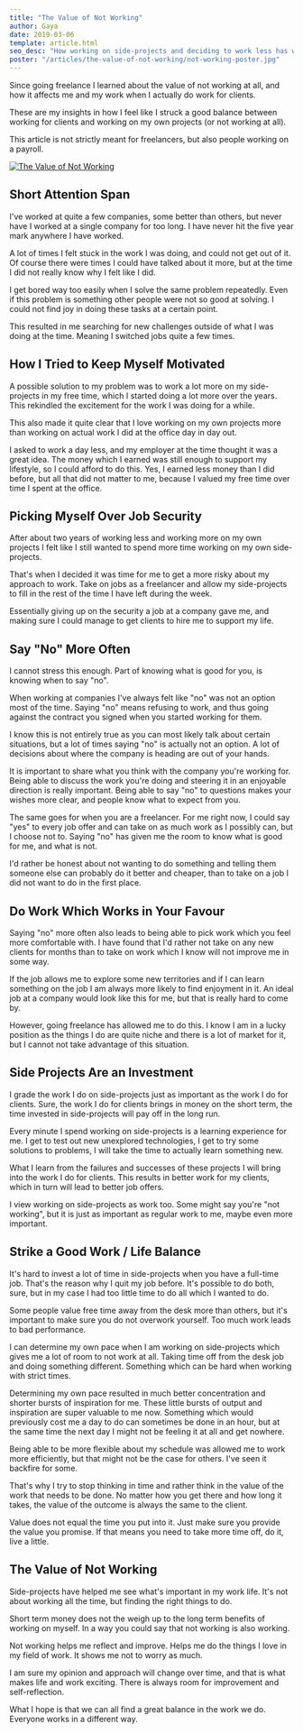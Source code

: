 ```yaml
---
title: "The Value of Not Working"
author: Gaya
date: 2019-03-06
template: article.html
seo_desc: "How working on side-projects and deciding to work less has worked in my favour."
poster: "/articles/the-value-of-not-working/not-working-poster.jpg"
---
```

Since going freelance I learned about the value of not working at all, and how it affects me and my
work when I actually do work for clients.

These are my insights in how I feel like I struck a good balance between working for clients and
working on my own projects (or not working at all).

This article is not strictly meant for freelancers, but also people working on a payroll.

[![The Value of Not Working](/articles/the-value-of-not-working/not-working-poster.jpg)](/articles/the-value-of-not-working/)

<span class="more"></span>

## Short Attention Span

I've worked at quite a few companies, some better than others, but never have I worked at a
single company for too long. I have never hit the five year mark anywhere I have worked.

A lot of times I felt stuck in the work I was doing, and could not get out of it. Of course there
were times I could have talked about it more, but at the time I did not really know why I felt like
I did.

I get bored way too easily when I solve the same problem repeatedly. Even if this problem is 
something other people were not so good at solving. I could not find joy in doing these tasks at a
certain point.

This resulted in me searching for new challenges outside of what I was doing at the time. Meaning I
switched jobs quite a few times. 

## How I Tried to Keep Myself Motivated

A possible solution to my problem was to work a lot more on my side-projects in my free time, which
I started doing a lot more over the years. This rekindled the excitement for the work I was doing
for a while.

This also made it quite clear that I love working on my own projects more than working on actual
work I did at the office day in day out.

I asked to work a day less, and my employer at the time thought it was a great idea. The money which
I earned was still enough to support my lifestyle, so I could afford to do this. Yes, I earned less
money than I did before, but all that did not matter to me, because I valued my free time over time
I spent at the office.

## Picking Myself Over Job Security

After about two years of working less and working more on my own projects I felt like I still wanted
to spend more time working on my own side-projects.

That's when I decided it was time for me to get a more risky about my approach to work. Take on jobs
as a freelancer and allow my side-projects to fill in the rest of the time I have left during the
week.

Essentially giving up on the security a job at a company gave me, and making sure I could manage to
get clients to hire me to support my life.

## Say "No" More Often

I cannot stress this enough. Part of knowing what is good for you, is knowing when to say "no".

When working at companies I've always felt like "no" was not an option most of the time. Saying
"no" means refusing to work, and thus going against the contract you signed when you started working
for them.

I know this is not entirely true as you can most likely talk about certain situations, but a lot of
times saying "no" is actually not an option. A lot of decisions about where the company is heading
are out of your hands.

It is important to share what you think with the company you're working for. Being able to discuss
the work you're doing and steering it in an enjoyable direction is really important. Being able to
say "no" to questions makes your wishes more clear, and people know what to expect from you.

The same goes for when you are a freelancer. For me right now, I could say "yes" to every job offer
and can take on as much work as I possibly can, but I choose not to. Saying "no" has given me the 
room to know what is good for me, and what is not.

I'd rather be honest about not wanting to do something and telling them someone else can probably do
it better and cheaper, than to take on a job I did not want to do in the first place.

## Do Work Which Works in Your Favour

Saying "no" more often also leads to being able to pick work which you feel more comfortable with. I
have found that I'd rather not take on any new clients for months than to take on work which I know
will not improve me in some way.

If the job allows me to explore some new territories and if I can learn something on the job I am
always more likely to find enjoyment in it. An ideal job at a company would look like this for me,
but that is really hard to come by.

However, going freelance has allowed me to do this. I know I am in a lucky position as the things I
do are quite niche and there is a lot of market for it, but I cannot not take advantage of this 
situation.

## Side Projects Are an Investment

I grade the work I do on side-projects just as important as the work I do for clients. Sure, the
work I do for clients brings in money on the short term, the time invested in side-projects will
pay off in the long run.

Every minute I spend working on side-projects is a learning experience for me. I get to test out
new unexplored technologies, I get to try some solutions to problems, I will take the time to
actually learn something new.

What I learn from the failures and successes of these projects I will bring into the work I do for
clients. This results in better work for my clients, which in turn will lead to better job offers.

I view working on side-projects as work too. Some might say you're "not working", but it is just as
important as regular work to me, maybe even more important.

## Strike a Good Work / Life Balance

It's hard to invest a lot of time in side-projects when you have a full-time job. That's the reason
why I quit my job before. It's possible to do both, sure, but in my case I had too little time to
do all which I wanted to do.

Some people value free time away from the desk more than others, but it's important to make sure you
do not overwork yourself. Too much work leads to bad performance.

I can determine my own pace when I am working on side-projects which gives me a lot of room to not
work at all. Taking time off from the desk job and doing something different. Something which can be
hard when working with strict times.

Determining my own pace resulted in much better concentration and shorter bursts of inspiration for
me. These little bursts of output and inspiration are super valuable to me now. Something which
would previously cost me a day to do can sometimes be done in an hour, but at the same time the next
day I might not be feeling it at all and get nowhere.

Being able to be more flexible about my schedule was allowed me to work more efficiently, but that
might not be the case for others. I've seen it backfire for some. 

That's why I try to stop thinking in time and rather think in the value of the work that needs to be
done. No matter how you get there and how long it takes, the value of the outcome is always the
same to the client.

Value does not equal the time you put into it. Just make sure you provide the value you promise. If 
that means you need to take more time off, do it, live a little.

## The Value of Not Working

Side-projects have helped me see what's important in my work life. It's not about working all the
time, but finding the right things to do.

Short term money does not the weigh up to the long term benefits of working on myself. In a way you
could say that not working is also working.

Not working helps me reflect and improve. Helps me do the things I love in my field of work. It
shows me not to worry as much.

I am sure my opinion and approach will change over time, and that is what makes life and work
exciting. There is always room for improvement and self-reflection.

What I hope is that we can all find a great balance in the work we do. Everyone works in a different
way.
